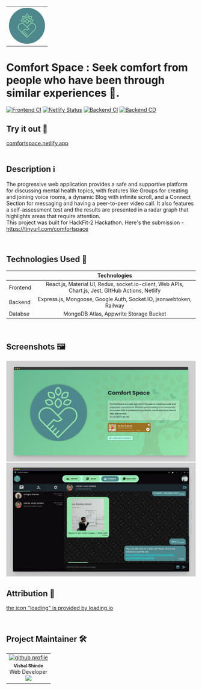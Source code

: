 <div align="center">
    <table>
        <tbody>
            <td align="center"><img src="client/public/assets/icon-96x96.png" >
    </td>  
        </tbody>
    </table>
</div>

# Comfort Space : Seek comfort from people who have been through similar experiences 🌺.

[![Frontend CI](https://github.com/Evozone/comfortspace/actions/workflows/frontend-CI.yml/badge.svg)](https://github.com/Evozone/comfortspace/actions/workflows/frontend-CI.yml)
[![Netlify Status](https://api.netlify.com/api/v1/badges/4cf7227e-89a4-483a-a92f-68efb9d8bad2/deploy-status)](https://app.netlify.com/sites/comfortspace/deploys)
[![Backend CI](https://github.com/Evozone/comfortspace/actions/workflows/backend-CI.yml/badge.svg)](https://github.com/Evozone/comfortspace/actions/workflows/backend-CI.yml)
[![Backend CD](https://github.com/Evozone/comfortspace/actions/workflows/backend-CD.yml/badge.svg)](https://github.com/Evozone/comfortspace/actions/workflows/backend-CD.yml)

## Try it out 🚀

[comfortspace.netlify.app](https://comfortspace.netlify.app/)
<br/>
<br/>

## Description ℹ️

The progressive web application provides a safe and supportive platform for discussing mental health topics, with features like Groups for creating and joining voice rooms, a dynamic Blog with infinite scroll, and a Connect Section for messaging and having a peer-to-peer video call. It also features a self-assessment test and the results are presented in a radar graph that highlights areas that require attention.<br/>
This project was built for HackFit-2 Hackathon. Here's the submission - https://tinyurl.com/comfortspace

<br/>

## Technologies Used 🧰

|          |                                           Technologies                                            |
| -------- | :-----------------------------------------------------------------------------------------------: |
| Frontend | React.js, Material UI, Redux, socket.io-client, Web APIs, Chart.js, Jest, GItHub Actions, Netlify |
| Backend  |                Express.js, Mongoose, Google Auth, Socket.IO, jsonwebtoken, Railway                |
| Databse  |                              MongoDB Atlas, Appwrite Storage Bucket                               |

<br/>

## Screenshots 🖼️

<img src='https://raw.githubusercontent.com/vishal-codes/repo-images/main/comfortspace.png'>
<img src='https://raw.githubusercontent.com/vishal-codes/repo-images/main/cs-connect-dark.png'>

<br/>

## Attribution 📝

[the icon "loading" is provided by loading.io](https://loading.io/icon/)

<br/>

## Project Maintainer 🛠

<div align="center">
<table>
    <tbody>
        <td align="center"><a href="https://github.com/vishal-codes"><img alt="github profile" src="https://avatars.githubusercontent.com/u/79784161" width="130px;"><br><sub><b> Vishal Shinde </b></sub></a><br><a title="Code"> Web Developer</a><br><a href="https://twitter.com/vishaltwts" target="_blank"><img src="https://img.shields.io/badge/twitter-%2300acee.svg?&style=for-the-badge&logo=twitter&logoColor=white&alt=twitter" /></a></td>  
    </tbody>
</table>
</div>

<br>
